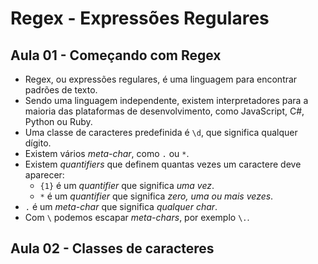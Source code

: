 # Regex - Expressões Regulares

## Aula 01 - Começando com Regex

- Regex, ou expressões regulares, é uma linguagem para encontrar padrões de texto.
- Sendo uma linguagem independente, existem interpretadores para a maioria das plataformas de desenvolvimento, como JavaScript, C#, Python ou Ruby.
- Uma classe de caracteres predefinida é `\d`, que significa qualquer dígito.
- Existem vários *meta-char*, como `.` ou `*`.
- Existem *quantifiers* que definem quantas vezes um caractere deve aparecer:
  - `{1}` é um *quantifier* que significa *uma vez*.
  - `*` é um *quantifier* que significa *zero, uma ou mais vezes*.
- `.` é um *meta-char* que significa *qualquer char*.
- Com `\` podemos escapar *meta-chars*, por exemplo `\.`.

## Aula 02 - Classes de caracteres
